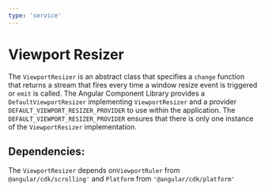 ```yaml
---
type: 'service'
---
```


# Viewport Resizer

The `ViewportResizer` is an abstract class that specifies a `change` function
that returns a stream that fires every time a window resize event is triggered
or `emit` is called. The Angular Component Library provides a
`DefaultViewportResizer` implementing `ViewportResizer` and a provider
`DEFAULT_VIEWPORT_RESIZER_PROVIDER` to use within the application. The
`DEFAULT_VIEWPORT_RESIZER_PROVIDER` ensures that there is only one instance of
the `ViewportResizer` implementation.

## Dependencies:

The `ViewportResizer` depends on`ViewportRuler` from `@angular/cdk/scrolling'`
and `Platform` from `'@angular/cdk/platform'`
